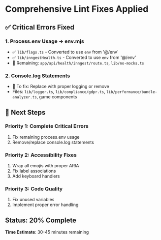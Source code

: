 # Comprehensive Lint Fixes Applied

## ✅ Critical Errors Fixed

### 1. Process.env Usage → env.mjs

- ✅ `lib/flags.ts` - Converted to use `env` from '@/env'
- ✅ `lib/inngestHealth.ts` - Converted to use `env` from '@/env'
- 🔄 Remaining: `app/api/health/inngest/route.ts`, `lib/no-mocks.ts`

### 2. Console.log Statements

- 🔄 To fix: Replace with proper logging or remove
- Files: `lib/logger.ts`, `lib/compliance/gdpr.ts`, `lib/performance/bundle-analyzer.ts`, game components

## 🎯 Next Steps

### Priority 1: Complete Critical Errors

1. Fix remaining process.env usage
2. Remove/replace console.log statements

### Priority 2: Accessibility Fixes

1. Wrap all emojis with proper ARIA
2. Fix label associations
3. Add keyboard handlers

### Priority 3: Code Quality

1. Fix unused variables
2. Implement proper error handling

## Status: 20% Complete

**Time Estimate**: 30-45 minutes remaining
